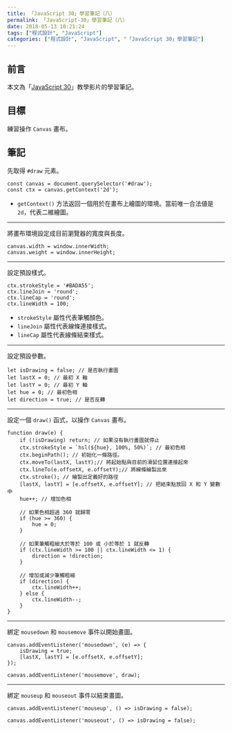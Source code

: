 ```yaml
---
title: 「JavaScript 30」學習筆記（八）
permalink: 「JavaScript-30」學習筆記（八）
date: 2018-05-13 10:21:24
tags: ["程式設計", "JavaScript"]
categories: ["程式設計", "JavaScript", "「JavaScript 30」學習筆記"]
---
```


## 前言

本文為「[JavaScript 30](https://javascript30.com/)」教學影片的學習筆記。

## 目標

練習操作 `Canvas` 畫布。

## 筆記

先取得 `#draw` 元素。

```JS
const canvas = document.querySelector('#draw');
const ctx = canvas.getContext('2d');
```

- `getContext()` 方法返回一個用於在畫布上繪圖的環境。當前唯一合法値是 `2d`，代表二維繪圖。

---

將畫布環境設定成目前瀏覽器的寬度與長度。

```JS
canvas.width = window.innerWidth;
canvas.weight = window.innerHeight;
```

---

設定預設樣式。

```JS
ctx.strokeStyle = '#BADA55';
ctx.lineJoin = 'round';
ctx.lineCap = 'round';
ctx.lineWidth = 100;
```

- `strokeStyle` 屬性代表筆觸顏色。
- `lineJoin` 屬性代表線條連接樣式。
- `lineCap` 屬性代表線條結束樣式。

---

設定預設參數。

```JS
let isDrawing = false; // 是否執行畫圖
let lastX = 0; // 最初 X 軸
let lastY = 0; // 最初 Y 軸
let hue = 0; // 最初色相
let direction = true; // 是否反轉
```

---

設定一個 `draw()` 函式，以操作 `Canvas` 畫布。

```JS
function draw(e) {
    if (!isDrawing) return; // 如果沒有執行畫圖就停止
    ctx.strokeStyle = `hsl(${hue}, 100%, 50%)`; // 最初色相
    ctx.beginPath(); // 初始化一條路徑。
    ctx.moveTo(lastX, lastY);// 將起始點與目前的滑鼠位置連接起來
    ctx.lineTo(e.offsetX, e.offsetY);// 將線條繪製出來
    ctx.stroke(); // 繪製出定義好的路徑
    [lastX, lastY] = [e.offsetX, e.offsetY]; // 把結束點放回 X 和 Y 變數中
    hue++; // 增加色相

    // 如果色相超過 360 就歸零
    if (hue >= 360) {
        hue = 0;
    }

    // 如果筆觸粗細大於等於 100 或 小於等於 1 就反轉
    if (ctx.lineWidth >= 100 || ctx.lineWidth <= 1) {
        direction = !direction;
    }

    // 增加或減少筆觸粗細
    if (direction) {
        ctx.lineWidth++;
    } else {
        ctx.lineWidth--;
    }
}
```

---

綁定 `mousedown` 和 `mousemove` 事件以開始畫圖。

```JS
canvas.addEventListener('mousedown', (e) => {
    isDrawing = true;
    [lastX, lastY] = [e.offsetX, e.offsetY];
});

canvas.addEventListener('mousemove', draw);
```

---

綁定 `mouseup` 和 `mouseout` 事件以結束畫圖。

```JS
canvas.addEventListener('mouseup', () => isDrawing = false);

canvas.addEventListener('mouseout', () => isDrawing = false);
```

